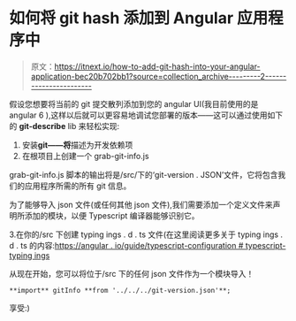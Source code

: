# 如何将 git hash 添加到 Angular 应用程序中

> 原文：<https://itnext.io/how-to-add-git-hash-into-your-angular-application-bec20b702bb1?source=collection_archive---------2----------------------->

假设您想要将当前的 git 提交散列添加到您的 angular UI(我目前使用的是 angular 6 ),这样以后就可以更容易地调试您部署的版本——这可以通过使用如下的 **git-describe** lib 来轻松实现:

1.  安装**git——将**描述为开发依赖项
2.  在根项目上创建一个 grab-git-info.js

grab-git-info.js 脚本的输出将是/src/下的‘git-version . JSON’文件，它将包含我们的应用程序所需的所有 git 信息。

为了能够导入 json 文件(或任何其他 json 文件),我们需要添加一个定义文件来声明所添加的模块，以便 Typescript 编译器能够识别它。

3.在你的/src 下创建 typing ings . d . ts 文件(在这里阅读更多关于 typing ings . d . ts 的内容:[https://angular . io/guide/typescript-configuration # typescript-typing ings](https://angular.io/guide/typescript-configuration#typescript-typings)

从现在开始，您可以将位于/src 下的任何 json 文件作为一个模块导入！

```
**import** gitInfo **from '../../../git-version.json'**;
```

享受:)